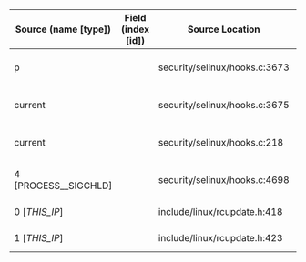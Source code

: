 | Source (name [type])   | Field (index [id]) | Source Location                  | Label at Source               |
|------------------------|--------------------|----------------------------------|-------------------------------|
| p                      |                    | security/selinux/hooks.c:3673    | object, dynamic, input        |
| current                |                    | security/selinux/hooks.c:3675    | subject, dynamic, external    |
| current                |                    | security/selinux/hooks.c:218     | subject, dynamic, external    |
| 4 [PROCESS__SIGCHLD]   |                    | security/selinux/hooks.c:4698    | operation, static, mediator   |
| 0 [_THIS_IP_]          |                    | include/linux/rcupdate.h:418     | all, static, external         |
| 1 [_THIS_IP_]          |                    | include/linux/rcupdate.h:423     | all, static, external         |
